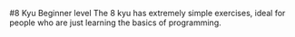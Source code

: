 #8 Kyu
Beginner level
The 8 kyu has extremely simple exercises, ideal for people who are just learning the basics of programming.

